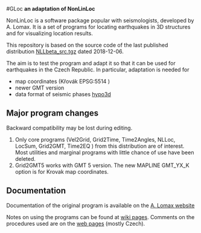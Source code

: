 #GLoc
**an adaptation of NonLinLoc**

NonLinLoc is a software package popular with seismologists, developed by A. Lomax.
It is a set of programs for locating earthquakes in 3D structures and for visualizing location results.

This repository is based on the source code of the last published distribution
[NLLbeta_src.tgz](http://alomax.free.fr/nlloc/softbeta/tar/NLLbeta_src.tgz) dated 2018-12-06.

The aim is to test the program and adapt it so that it can be used for earthquakes in the Czech Republic.
In particular, adaptation is needed for
 - map coordinates (Křovák EPSG:5514 )
 - newer GMT version
 - data format of seismic phases [hypo3d](https://github.com/firbas/hypo3d)

## Major program changes
Backward compatibility may be lost during editing.

1) Only core programs 
   (Vel2Grid, Grid2Time, Time2Angles, NLLoc, LocSum, Grid2GMT, Time2EQ )
   from this distribution are of interest.
   Most utilities and marginal programs with little chance of use have been deleted.
2) Grid2GMT5 works with GMT 5 version. 
   The new MAPLINE GMT_YX_K option is for Krovak map coordinates. 


## Documentation
Documentation of the original program is available on the
[A. Lomax website](http://alomax.free.fr/nlloc/)

Notes on using the programs can be found at [wiki pages](https://github.com/zacherle/gloc/wiki).
Comments on the procedures used are on the [web pages](https://zacherle.github.io/gloc) (mostly Czech).

